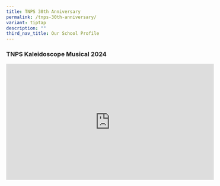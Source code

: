 ```yaml
---
title: TNPS 30th Anniversary
permalink: /tnps-30th-anniversary/
variant: tiptap
description: ""
third_nav_title: Our School Profile
---
```

<h3><strong>TNPS Kaleidoscope Musical 2024</strong></h3>
<div class="iframe-wrapper">
<iframe height="315" width="560" allowfullscreen="true" frameborder="0" src="https://www.youtube.com/embed/Fua5bCj34b0?si=1lJ1d8d7gyCEmpaK"></iframe>
</div>
<p></p>